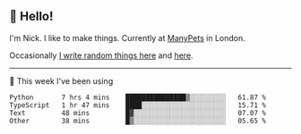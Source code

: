 ## 👋 Hello! 

I'm Nick. I like to make things. Currently at [ManyPets](https://manypets.com) in London.

Occasionally [I write random things here](https://nicksnell.com) and [here](https://twitter.com/nicksnell).

-------

🚀 This week I've been using

<!--START_SECTION:waka-->

```text
Python       7 hrs 4 mins    ███████████████▒░░░░░░░░░   61.87 %
TypeScript   1 hr 47 mins    ████░░░░░░░░░░░░░░░░░░░░░   15.71 %
Text         48 mins         █▓░░░░░░░░░░░░░░░░░░░░░░░   07.07 %
Other        38 mins         █▒░░░░░░░░░░░░░░░░░░░░░░░   05.65 %
```

<!--END_SECTION:waka-->
